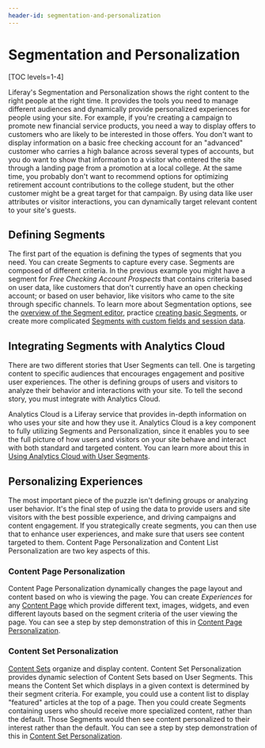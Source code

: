 ```yaml
---
header-id: segmentation-and-personalization
---
```


# Segmentation and Personalization

[TOC levels=1-4]

Liferay's Segmentation and Personalization shows the right content to the 
right people at the right time. It provides the tools you need to manage 
different audiences and dynamically provide personalized experiences for people 
using your site. For example, if you're creating a campaign to promote new 
financial service products, you need a way to display offers to customers who 
are likely to be interested in those offers. You don't want to display 
information on a basic free checking account for an "advanced" customer who 
carries a high balance across several types of accounts, but you do want to 
show that information to a visitor who entered the site through a landing page 
from a promotion at a local college. At the same time, you probably don't 
want to recommend options for optimizing retirement account contributions to 
the college student, but the other customer might be a great target for that 
campaign. By using data like user attributes or visitor interactions, you can
dynamically target relevant content to your site's guests.

## Defining Segments

The first part of the equation is defining the types of segments that you need. 
You can create Segments to capture every case. Segments are composed of
different criteria. In the previous example you might have a segment for *Free
Checking Account Prospects* that contains criteria based on user data, like
customers that don't currently have an open checking account; or based on user
behavior, like visitors who came to the site through specific channels. To learn
more about Segmentation options, see the 
[overview of the Segment editor](/docs/7-2/user/-/knowledge_base/u/the-segment-editor), practice
[creating basic Segments](/docs/7-2/user/-/knowledge_base/u/creating-user-segments),
or create more complicated 
[Segments with custom fields and session data](/docs/7-2/user/-/knowledge_base/u/creating-segments-with-custom-fields-and-session-data).

## Integrating Segments with Analytics Cloud

There are two different stories that User Segments can tell. One is targeting
content to specific audiences that encourages engagement and positive user
experiences. The other is defining groups of users and visitors to analyze their
behavior and interactions with your site. To tell the second story, you must
integrate with Analytics Cloud.

Analytics Cloud is a Liferay service that provides in-depth information on who
uses your site and how they use it. Analytics Cloud is a key component to fully
utilizing Segments and Personalization, since it enables you to see the full
picture of how users and visitors on your site behave and interact with
both standard and targeted content. You can learn more about this in 
[Using Analytics Cloud with User Segments](/documentation/user/-/knowledge_base/7-2/using-analytics-cloud-with-user-segments).

## Personalizing Experiences

The most important piece of the puzzle isn't defining groups or analyzing user 
behavior. It's the final step of using the data to provide users and site 
visitors with the best possible experience, and driving campaigns and content 
engagement. If you strategically create segments, you can then use that to 
enhance user experiences, and make sure that users see content targeted to them.
Content Page Personalization and Content List Personalization are two key
aspects of this.

### Content Page Personalization

Content Page Personalization dynamically changes the page layout and 
content based on who is viewing the page. You can create *Experiences* for any 
[Content Page](user-guide-link) which provide different text, images, widgets, 
and even different layouts based on the segment criteria of the user viewing 
the page. You can see a step by step demonstration of this in [Content Page Personalization](/docs/7-2/user/-/knowledge_base/u/content-page-personalization).

### Content Set Personalization

[Content Sets](user-guide-link) organize and display content. Content Set
Personalization provides dynamic selection of Content Sets based on User
Segments. This means the Content Set which displays in a given context is
determined by their segment criteria. For example, you could use a content list
to display "featured" articles at the top of a page. Then you could create
Segments containing users who should receive more specialized content,
rather than the default. Those Segments would then see content personalized to
their interest rather than the default. You can see 
a step by step demonstration of this in [Content Set Personalization](/docs/7-2/user/-/knowledge_base/u/content-set-personalization).
